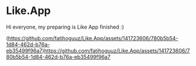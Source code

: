 # Like.App

Hi everyone, my preparing is Like App finished :)

(https://github.com/fatihoguuz/Like.App/assets/141723606/780b5b54-1d84-462d-b76a-eb35499f96a7)https://github.com/fatihoguuz/Like.App/assets/141723606/780b5b54-1d84-462d-b76a-eb35499f96a7
